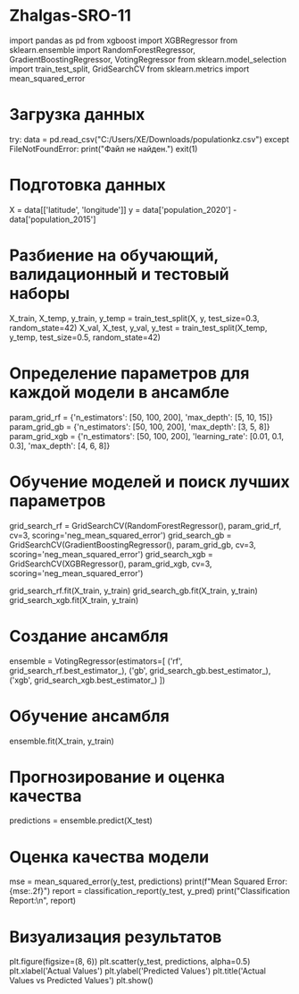 # Zhalgas-SRO-11
import pandas as pd
from xgboost import XGBRegressor
from sklearn.ensemble import RandomForestRegressor, GradientBoostingRegressor, VotingRegressor
from sklearn.model_selection import train_test_split, GridSearchCV
from sklearn.metrics import mean_squared_error
# Загрузка данных
try:
    data = pd.read_csv("C:/Users/XE/Downloads/populationkz.csv")
except FileNotFoundError:
    print("Файл не найден.")
    exit(1)

# Подготовка данных
X = data[['latitude', 'longitude']]
y = data['population_2020'] - data['population_2015']

# Разбиение на обучающий, валидационный и тестовый наборы
X_train, X_temp, y_train, y_temp = train_test_split(X, y, test_size=0.3, random_state=42)
X_val, X_test, y_val, y_test = train_test_split(X_temp, y_temp, test_size=0.5, random_state=42)

# Определение параметров для каждой модели в ансамбле
param_grid_rf = {'n_estimators': [50, 100, 200], 'max_depth': [5, 10, 15]}
param_grid_gb = {'n_estimators': [50, 100, 200], 'max_depth': [3, 5, 8]}
param_grid_xgb = {'n_estimators': [50, 100, 200], 'learning_rate': [0.01, 0.1, 0.3], 'max_depth': [4, 6, 8]}

# Обучение моделей и поиск лучших параметров
grid_search_rf = GridSearchCV(RandomForestRegressor(), param_grid_rf, cv=3, scoring='neg_mean_squared_error')
grid_search_gb = GridSearchCV(GradientBoostingRegressor(), param_grid_gb, cv=3, scoring='neg_mean_squared_error')
grid_search_xgb = GridSearchCV(XGBRegressor(), param_grid_xgb, cv=3, scoring='neg_mean_squared_error')

grid_search_rf.fit(X_train, y_train)
grid_search_gb.fit(X_train, y_train)
grid_search_xgb.fit(X_train, y_train)

# Создание ансамбля
ensemble = VotingRegressor(estimators=[
    ('rf', grid_search_rf.best_estimator_),
    ('gb', grid_search_gb.best_estimator_),
    ('xgb', grid_search_xgb.best_estimator_)
])

# Обучение ансамбля
ensemble.fit(X_train, y_train)

# Прогнозирование и оценка качества
predictions = ensemble.predict(X_test)

# Оценка качества модели
mse = mean_squared_error(y_test, predictions)
print(f"Mean Squared Error: {mse:.2f}")
report = classification_report(y_test, y_pred)
print("Classification Report:\n", report)
# Визуализация результатов
plt.figure(figsize=(8, 6))
plt.scatter(y_test, predictions, alpha=0.5)
plt.xlabel('Actual Values')
plt.ylabel('Predicted Values')
plt.title('Actual Values vs Predicted Values')
plt.show()
